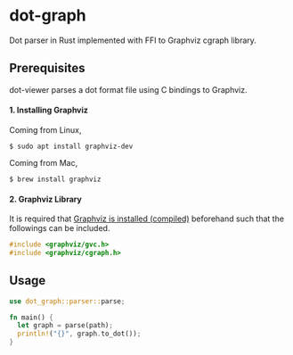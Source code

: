 # dot-graph
Dot parser in Rust implemented with FFI to Graphviz cgraph library.

## Prerequisites

dot-viewer parses a dot format file using C bindings to Graphviz.

#### 1. Installing Graphviz

Coming from Linux,
```console
$ sudo apt install graphviz-dev
```

Coming from Mac,
```console
$ brew install graphviz
```

#### 2. Graphviz Library

It is required that [Graphviz is installed (compiled)](https://graphviz.org/download/source/) beforehand such that the followings can be included.
```C
#include <graphviz/gvc.h>
#include <graphviz/cgraph.h>
```

## Usage

```rust
use dot_graph::parser::parse;

fn main() {
  let graph = parse(path);
  println!("{}", graph.to_dot());
}
```
